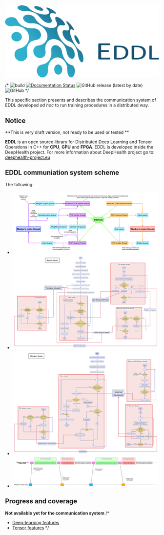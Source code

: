 ![DeepHealth logo](images/logo-eddl.png)

/*
![build](https://github.com/deephealthproject/eddl/workflows/build/badge.svg)
[![Documentation Status](https://readthedocs.org/projects/ansicolortags/badge/?version=latest)](https://deephealthproject.github.io/eddl/)
![GitHub release (latest by date)](https://img.shields.io/github/v/release/deephealthproject/eddl)
![GitHub](https://img.shields.io/github/license/deephealthproject/eddl)
*/

This specific section presents and describes the communication system of EDDL developed *ad hoc* to run training procedures in a distributed way.

## Notice

**This is very draft version, not ready to be used or tested **

**EDDL** is an open source library for Distributed Deep Learning and Tensor Operations in C++ for **CPU**, **GPU** and **FPGA**. EDDL is developed inside the DeepHealth project. For more information about DeepHealth project go to: [deephealth-project.eu](https://deephealth-project.eu/)


## EDDL communiation system scheme

The following:

- ![Schema of the communication system for the EDDL](images/EDDL-distributed-schema.png)
- ![Flowchart of the Master node](images/Master-Node.png)
- ![Flowchart of Worker nodes](images/Worker-Node.png)
- ![Timeline of network parameters interchange between master node and worker nodes](images/Timeline-in-master-and-worker-nodes.png)


## Progress and coverage

**Not available yet for the communication system**
/*
- [Deep-learning features](https://github.com/deephealthproject/eddl/blob/master/docs/markdown/eddl_progress.md)
- [Tensor features](https://github.com/deephealthproject/eddl/blob/master/docs/markdown/eddl_progress_tensor.md)
*/

